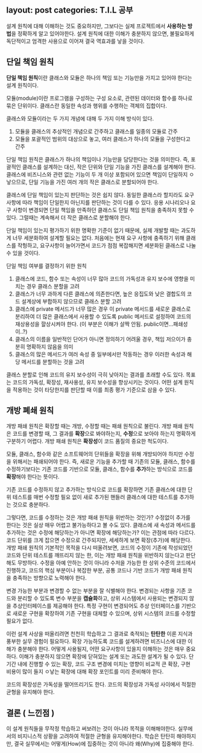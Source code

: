 layout: post
categories: T.I.L 공부
---

설계 원칙에 대해 이해하는 것도 중요하지만, 그보다는 실제 프로젝트에서 **사용하는 방법**을 정확하게 알고 있어야한다. 설계 원칙에 대한 이해가 충분하지 않으면, 불필요하게 독단적이고 엄격한 사용으로 이어져 결국 역효과를 낳을 것이다. 

## 단일 책임 원칙

**단일 책임 원칙**이란 클래스와 모듈은 하나의 책임 또는 기능만을 가지고 있어야 한다는 설계 원칙이다. 

모듈(module)이란 프로그램을 구성하는 구성 요소로, 관련된 데이터와 함수를 하나로 묶은 단위이다. 클래스란 동일한 속성과 행위를 수행하는 객체의 집합이다.

클래스와 모듈이라는 두 가지 개념에 대해 두 가지 이해 방식이 있다. 
1. 모듈을 클래스의 추상적인 개념으로 간주하고 클래스를 일종의 모듈로 간주
2. 모듈을 포괄적인 범위의 대상으로 놓고, 여러 클래스가 하나의 모듈을 구성한다고 간주

단일 책임 원칙은 클래스가 하나의 책임이나 기능만을 담당한다는 것을 의미한다. 즉, 포괄적인 클래스를 설계하는 대신, 작은 단위와 단일 기능을 가진 클래스를 설계해야 한다. 클래스에 비즈니스와 관련 없는 기능이 두 개 이상 포함되어 있으면 책임이 단일하지 ㅇ낳으므로, 단일 기능을 가진 여러 개의 작은 클래스로 분할되어야 한다.

클래스에 단일 책임이 있는지 판단하는 것은 쉽지 않다. 동일한 클래스라 할지라도 요구 사항에 따라 책임이 단일한지 아닌지를 판단하는 것이 다를 수 있다. 응용 시나리오나 요구 사항이 변경되면 단일 책임을 만족하던 클래스도 단일 책임 원칙을 충족하지 못할 수 있다. 그럴때는 계속해서 더 작은 클래스로 분할해야 한다. 

단일 책임이 있는지 평가하기 위한 명확한 기준이 없기 때문에, 실제 개발할 때는 과도하게 너무 세분화하여 설계할 필요는 없다. 처음에는 현재 요구 사항에 충족하기 위해 클래스를 작헝하고, 요구사항이 늘어가면서 코드가 점점 복잡해지면 세분화된 클래스로 나눌 수 있을 것이다. 

단일 책임 여부를 결정하기 위한 원칙

1. 클래스에 코드, 함수 또는 속성이 너무 많아 코드의 가독성과 유지 보수에 영향을 미치는 경우 클래스 분할을 고려
2. 클래스가 너무 과하게 다른 클래스에 의존한다면, 높은 응집도와 낮은 결합도의 코드 설계상에 부합하지 않으므로 클래스 분할 고려
3. 클래스에 private 메서드가 너무 많은 경우 이 private 메서드를 새로운 클래스로 분리하여 더 많은 클래스에서 사용할 수 있도록 public 메서드로 설정하여 코드의 재상용성을 햘상시켜야 한다. (이 부분은 이해가 살짝 안됨. public이면...패쇄성이..?)
4. 클래스의 이름을 일반적인 단어가 아니면 정의하기 어려울 경우, 책임 저으이가 충분히 명확하지 않음을 의미
5. 클래스의 많은 메서드가 여러 속성 중 일부에서만 작동하는 경우 이러한 속성과 해당 메서드를 분할하는 것을 고려 

클래스 분할로 인해 코드의 유지 보수성이 극히 낮아지는 결과를 초래할 수도 있다. 목표는 코드의 가독성, 확장성, 재사용성, 유지 보수성을 향상시키는 것이다. 어떤 설계 원칙을 적용하는 것이 타당한지를 판단할 때 이를 최종 평가 기준으로 삼을 수 있다. 

## 개방 폐쇄 원칙 

개방 패쇄 원칙은 확장할 때는 개방, 수정할 때는 패쇄 원칙으로 불린다. 개방 패쇄 원칙은 코드를 변경할 때, 그 결과를 **확장**으로 봐야하는지, **수정**으로 보아야 하는지 명확하게 구분하기 어렵다. 개방 패쇄 원칙은 **확장성**이 코드 품질의 중요한 척도이다.

모듈, 클래스, 함수와 같은 소프트웨어의 단위들을 확장을 위해 개방되어야 하지만 수정을 위해서는 패쇄되어야 한다. 즉, 새로운 기능을 추가할 때 기존의 모듈, 클래스, 함수를 수정하기보다는 기존 코드를 기반으로 모듈, 클래스, 함수를 **추가**하는 방식으로 코드를 **확장**해야 한다는 뜻이다. 

기존 코드를 수정하지 않고 추가하는 방식으로 코드를 확장하면 기존 클래스에 대한 단위 테스트를 매번 수정할 필요 없이 새로 추가된 핸들러 클래스에 대한 테스트를 추가하는 것으로 충분하다. 

그렇다면, 코드를 수정하는 것은 개방 패쇄 원칙을 위반하는 것인가? 
수정없이 추가를 한다는 것은 실상 매우 어렵고 불가능하다고 볼 수도 있다. 클래스에 새 속성과 메서드를 추가하는 것은 수정에 해당하는가 아니면 확장에 해당하는가? 이는 관점에 따라 다르다. 코드 단위를 크게 잡으면 수정으로 간주되지만, 세세하게 보면 확장(추가)에 해당한다. 개방 패쇄 원칙의 기본적인 목적을 다시 떠올려보면, 코드의 수정이 기존에 작성되었던 코드와 단위 테스트를 깨뜨리지 않는 한, 이는 개방 패쇄 원칙을 위반하지 않는다고 판단해도 무방하다.
수정을 아예 안하는 것이 아니라 수저을 가능한 한 상위 수준의 코드에서 진행하고, 코드의 핵심 부분이나 복잡한 부분, 공통 코드나 기반 코드가 개방 패쇄 원칙을 충족하는 방향으로 노력해야 한다. 

변경 가능한 부분과 변경할 수 없는 부분을 잘 식별해야 한다. 변경되는 사항을 기존 코드와 분리할 수 있도록 변수 부분을 **캡슐화**하고, 상위 시스템에서 사용되는 변경되지 않을 추상인터페이스를 제공해야 한다. 특정 구현이 변경되어도 추상 인터페이스를 기반으로 새로운 구현을 확장하여 기존 구현을 대체할 수 있으며, 상위 시스템의 코드를 수정할 필요가 없다. 

이런 설계 사상을 떠올리려면 천천히 학습하고 그 결과로 축적되는 **탄탄한** 이론 지식과 풍부한 실무 경험이 필요하다. 확장 가능하도록 코드를 설계하려면 비즈니스에 대한 이해가 충분해야 한다. 어떻게 사용될지, 어떤 요구사항이 있을지 이해하는 것은 매우 중요하다. 이해가 충분하지 않으면 확장에 닫혀있는 설계 또는 과도한 설계가 될 수 있다. 단기간 내에 진행할 수 있는 확장, 코드 구조 변경에 미치는 영향이 비교적 큰 확장, 구현 비용이 많이 들지 ㅇ낳는 확장에 대해 확장 포인트를 미리 준비해야 한다.

코드의 확장성은 가독성을 떨어뜨리기도 한다. 코드의 확장성과 가독성 사이에서 적절한 균형을 유지해야 한다. 


## 결론 ( 느낀점 )
이 설계 원칙들을 무작정 학습하고 써보려는 것이 아니라 목적을 이해해야한다. 실무에서의 비지니스적 상황을 고려하여 적절한 균형을 유지해야한다. 학습은 탄탄히 해야하지만, 결국 실무에서는 어떻게(How)에 집중하는 것이 아니라 왜(Why)에 집중해야 한다. 
